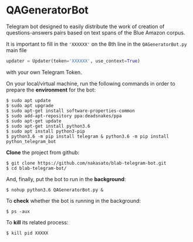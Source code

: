 # QAGeneratorBot
Telegram bot designed to easily distribute the work of creation of questions-answers pairs based on text spans of the Blue Amazon corpus.

It is important to fill in the ```'XXXXXX'``` on the 8th line in the ```QAGeneratorBot.py``` main file

```python
updater = Updater(token='XXXXXX', use_context=True)
```

with your own Telegram Token.

On your local/virtual machine, run the following commands in order to prepare the **environment** for the bot:
```
$ sudo apt update
$ sudo apt upgrade
$ sudo apt-get install software-properties-common
$ sudo add-apt-repository ppa:deadsnakes/ppa
$ sudo apt-get update
$ sudo apt-get install python3.6
$ sudo apt install python3-pip
$ python3.6 -m pip install telegram & python3.6 -m pip install python_telegram_bot
```

**Clone** the project from github:
```
$ git clone https://github.com/nakasato/blab-telegram-bot.git
$ cd blab-telegram-bot/
```

And, finally, put the bot to run in the **background**:
```
$ nohup python3.6 QAGeneratorBot.py &
```

To **check** whether the bot is running in the background:
```
$ ps -aux
```

To **kill** its related process:
```
$ kill pid XXXXX
```